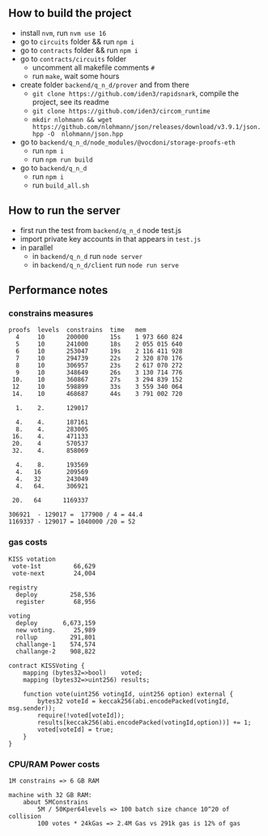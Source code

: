 ## How to build the project


- install `nvm`, run `nvm use 16`
- go to `circuits` folder && run `npm i`
- go to `contracts` folder && run `npm i`
- go to `contracts/circuits` folder
  - uncomment all makefile comments `#`
  - run `make`, wait some hours
- create folder `backend/q_n_d/prover` and from there
  - `git clone https://github.com/iden3/rapidsnark`, compile the project, see its readme
  - `git clone https://github.com/iden3/circom_runtime`
  - `mkdir nlohmann && wget https://github.com/nlohmann/json/releases/download/v3.9.1/json.hpp -O  nlohmann/json.hpp`
- go to `backend/q_n_d/node_modules/@vocdoni/storage-proofs-eth`
  - run `npm i`
  - run `npm run build`
- go to `backend/q_n_d`
  - run `npm i`
  - run `build_all.sh`

## How to run the server

- first run the test from `backend/q_n_d` 
  node test.js
- import private key accounts in that appears in `test.js`
- in parallel
	- in `backend/q_n_d` run `node server`
 	- in `backend/q_n_d/client` run `node run serve`


## Performance notes

### constrains measures

```
proofs  levels  constrains  time   mem
  4     10      200000      15s    1 973 660 824
  5     10      241000      18s    2 055 015 640
  6     10      253047      19s    2 116 411 928
  7     10      294739      22s    2 320 870 176
  8     10      306957      23s    2 617 070 272
  9     10      348649      26s    3 130 714 776
 10.    10      360867      27s    3 294 839 152
 12     10      598899      33s    3 559 340 064
 14.    10      468687      44s    3 791 002 720

  1.    2.      129017

  4.    4.      187161
  8.    4.      283005
 16.    4.      471133
 20.    4       570537
 32.    4.      858069

  4.    8.      193569
  4.   16       209569
  4.   32       243049
  4.   64.      306921

 20.   64      1169337

306921  - 129017 =  177900 / 4 = 44.4
1169337 - 129017 = 1040000 /20 = 52
```

### gas costs

```
KISS votation 
 vote-1st         66,629 
 vote-next        24,004

registry
  deploy         258,536
  register        68,956

voting
  deploy       6,673,159
  new voting.     25,989
  rollup         291,801
  challange-1    574,574
  challange-2    908,822
```

```     
contract KISSVoting {
    mapping (bytes32=>bool)    voted;
    mapping (bytes32=>uint256) results;

    function vote(uint256 votingId, uint256 option) external {
        bytes32 voteId = keccak256(abi.encodePacked(votingId, msg.sender));
        require(!voted[voteId]);
        results[keccak256(abi.encodePacked(votingId,option))] += 1;
        voted[voteId] = true;
    }
}
```


### CPU/RAM Power costs

```
1M constrains => 6 GB RAM

machine with 32 GB RAM:
    about 5MConstrains
        5M / 50Kper64levels => 100 batch size chance 10^20 of collision
        100 votes * 24kGas => 2.4M Gas vs 291k gas is 12% of gas
```

